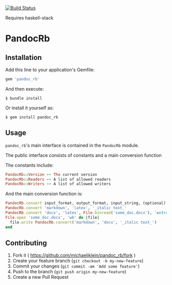[![Build Status](https://travis-ci.org/michaeljklein/pandoc-rb.svg?branch=master)](https://travis-ci.org/michaeljklein/pandoc-rb)

Requires haskell-stack

# PandocRb

## Installation

Add this line to your application's Gemfile:

```ruby
gem 'pandoc_rb'
```

And then execute:

    $ bundle install

Or install it yourself as:

    $ gem install pandoc_rb

## Usage

`pandoc_rb`'s main interface is contained in the `PandocRb` module.

The public interface consists of constants and a main conversion function

The constants include:
```ruby
PandocRb::Version -- The current version
PandocRb::Readers -- A list of allowed readers
PandocRb::Writers -- A list of allowed writers
```

And the main conversion function is:
```ruby
PandocRb.convert input_format, output_format, input_string, (optional) extract_media_path
PandocRb.convert 'markdown', 'latex', '_italic text_'
PandocRb.convert 'docx', 'latex', File.binread('some_doc.docx'), `extract/figures/dir`
File.open 'some_doc.docx', 'wb' do |file|
  file.write PandocRb.convert('markdown', 'docx', '_italic text_')
end
```

## Contributing

1. Fork it ( https://github.com/michaeljklein/pandoc_rb/fork )
2. Create your feature branch (`git checkout -b my-new-feature`)
3. Commit your changes (`git commit -am 'Add some feature'`)
4. Push to the branch (`git push origin my-new-feature`)
5. Create a new Pull Request

